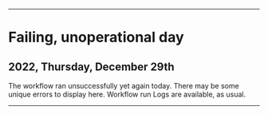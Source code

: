 
***

# Failing, unoperational day

## 2022, Thursday, December 29th

The workflow ran unsuccessfully yet again today. There may be some unique errors to display here. Workflow run Logs are available, as usual.

***
